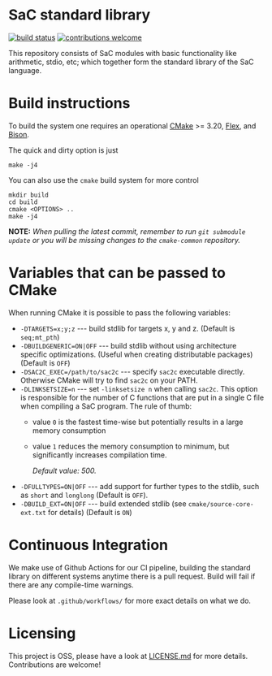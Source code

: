 SaC standard library
====================

[![build status](https://github.com/SacBase/Stdlib/workflows/Build%20On%20Changes/badge.svg)](https://github.com/SacBase/Stdlib/actions?query=workflow%3A"Build+On+Changes") [![contributions welcome](https://img.shields.io/badge/contributions-welcome-brightgreen.svg)](https://github.com/SacBase/Stdlib/issues)

This repository consists of SaC modules with basic functionality like
arithmetic, stdio, etc; which together form the standard library of the SaC
language.

Build instructions
==================

To build the system one requires an operational [CMake](https://cmake.org/) >= 3.20,
[Flex](http://flex.sourceforge.net/), and [Bison](https://www.gnu.org/software/bison/).

The quick and dirty option is just

```
make -j4
```

You can also use the `cmake` build system for more control

```
mkdir build
cd build
cmake <OPTIONS> ..
make -j4
```

**NOTE:** *When pulling the latest commit, remember to run `git submodule
update` or you will be missing changes to the `cmake-common` repository.*

Variables that can be passed to CMake
=========================================

When running CMake it is possible to pass the following variables:

* `-DTARGETS=x;y;z` --- build stdlib for targets x, y and z.
  (Default is `seq;mt_pth`)
* `-DBUILDGENERIC=ON|OFF` --- build stdlib without using architecture specific optimizations.
  (Useful when creating distributable packages)
  (Default is `OFF`)
* `-DSAC2C_EXEC=/path/to/sac2c` --- specify `sac2c` executable directly.
  Otherwise CMake will try to find `sac2c` on your PATH.
* `-DLINKSETSIZE=n` --- set `-linksetsize n` when calling `sac2c`.  This option is responsible
  for the number of C functions that are put in a single C file when compiling a SaC program.
  The rule of thumb:
  * value `0` is the fastest time-wise but potentially results in a large memory consumption
  * value `1` reduces the memory consumption to minimum, but significantly increases compilation time.

    *Default value: 500.*
* `-DFULLTYPES=ON|OFF` --- add support for further types to the stdlib, such as `short` and `longlong`
  (Default is `OFF`).
* `-DBUILD_EXT=ON|OFF` --- build extended stdlib (see `cmake/source-core-ext.txt` for details)
  (Default is `ON`)

Continuous Integration
=====================

We make use of Github Actions for our CI pipeline, building the standard library on different systems
anytime there is a pull request. Build will fail if there are any compile-time warnings.

Please look at `.github/workflows/` for more exact details on what we do.

Licensing
=========

This project is OSS, please have a look at [LICENSE.md][license] for more details. Contributions
are welcome!

[license]: https://github.com/SacBase/Stdlib/blob/master/LICENSE.md
